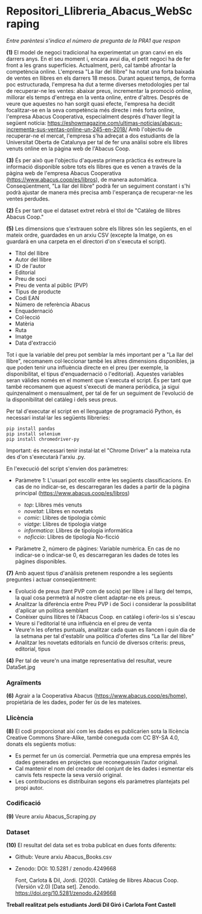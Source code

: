 # Repositori_Llibreria_Abacus_WebScraping

*Entre parèntesi s'indica el número de pregunta de la PRA1 que respon*

**(1)** El model de negoci tradicional ha experimentat un gran canvi en els darrers anys. En el seu moment i, encara avui dia, el petit negoci ha de fer front a les grans superfícies. Actualment, però, cal també afrontar la competència online. 
L'empresa "La llar del llibre" ha notat una forta baixada de ventes en llibres en els darrers 18 mesos. Durant aquest temps, de forma poc estructurada, l'empresa ha dut a terme diverses metodologies per tal de recuperar-ne les ventes: abaixar preus, incrementar la promoció online, millorar els temps d'entrega en la venta online, entre d'altres. 
Després de veure que aquestes no han sorgit quasi efecte, l'empresa ha decidit focalitzar-se en la seva competència més directe i més forta online, l'empresa Abacus Cooperativa, especialment després d'haver llegit la següent notícia: https://eshowmagazine.com/ultimas-noticias/abacus-incrementa-sus-ventas-online-un-245-en-2018/
Amb l'objectiu de recuperar-ne el mercat, l'empresa s'ha adreçat a dos estudiants de la Universitat Oberta de Catalunya per tal de fer una anàlisi sobre els llibres venuts online en la pàgina web de l'Abacus Coop. 

**(3)** És per això que l'objectiu d'aquesta primera pràctica és extreure la informació disponible sobre tots els llibres que es venen a través de la pàgina web de l'empresa Abacus Cooperativa (https://www.abacus.coop/es/libros), de manera automàtica. Conseqüentment, "La llar del llibre" podrà fer un seguiment constant i s'hi podrà ajustar de manera més precisa amb l'esperança de recuperar-ne les ventes perdudes. 

**(2)** És per tant que el dataset extret rebrà el títol de "Catàleg de llibres Abacus Coop."

**(5)** Les dimensions que s'extrauen sobre els llibres són les següents, en el mateix ordre, guardades en un arxiu CSV (excepte la Imatge, on es guardarà en una carpeta en el directori d'on s'executa el script). 
- Títol del llibre
- Autor del llibre
- ID de l'autor
- Editorial
- Preu de soci
- Preu de venta al públic (PVP)
- Tipus de producte
- Codi EAN
- Número de referència Abacus
- Enquadernació
- Col·lecció
- Matèria
- Ruta
- Imatge
- Data d'extracció

Tot i que la variable del preu pot semblar la més important per a "La llar del llibre", recomanem col·leccionar també les altres dimensions disponibles, ja que poden tenir una influència directe en el preu (per exemple, la disponibilitat, el tipus d'enquadernació o l'editorial). 
Aquestes variables seran vàlides només en el moment que s'executa el script. És per tant que també recomanem que aquest s'executi de manera periòdica, ja sigui quinzenalment o mensualment, per tal de fer un seguiment de l'evolució de la disponibilitat del catàleg i dels seus preus. 

Per tal d'executar el script en el llenguatge de programació Python, és necessari instal·lar les següents llibreries:

```
pip install pandas
pip install selenium
pip install chromedriver-py
```
Important: és necessari tenir instal·lat el "Chrome Driver" a la mateixa ruta des d'on s'executarà l'arxiu .py. 

En l'execució del script s'envien dos paràmetres:

- Paràmetre 1: L'usuari pot escollir entre les següents classificacions. En cas de no indicar-se, es descarregaran les dades a partir de la pàgina principal (https://www.abacus.coop/es/libros)
  - *top*: Llibres més venuts
  - *novetat*: Llibres en novetats
  - *comic*: Llibres de tipologia còmic
  - *viatge*: Llibres de tipologia viatge
  - *informatica*: Llibres de tipologia informàtica
  - *noficcio*: Llibres de tipologia No-ficció
  
- Paràmetre 2, número de pàgines: Variable numèrica. En cas de no indicar-se o indicar-se 0, es descarregaran les dades de totes les pàgines disponibles. 

**(7)** Amb aquest tipus d'anàlisis pretenem respondre a les següents preguntes i actuar conseqüentment:
- Evolució de preus (tant PVP com de socis) per llibre i al llarg del temps, la qual cosa permetrà al nostre client adaptar-ne els preus.
- Analitzar la diferència entre Preu PVP i de Soci i considerar la possibilitat d'aplicar un política semblant
- Conèixer quins llibres té l'Abacus Coop. en catàleg i oferir-los si s'escau
- Veure si l'editorial té una influència en el preu de venta
- Veure'n les ofertes puntuals, analitzar cada quan es llancen i quin dia de la setmana per tal d'establir una política d'ofertes dins "La llar del llibre"
- Analitzar les novetats editorials en funció de diversos criteris: preus, editorial, tipus

**(4)** Per tal de veure'n una imatge representativa del resultat, veure DataSet.jpg

### Agraïments
**(6)** Agrair a la Cooperativa Abacus (https://www.abacus.coop/es/home), propietària de les dades, poder fer ús de les mateixes.

### Llicència
**(8)**  El codi proporcionat així com les dades es publicarien sota la llicència Creative Commons Share-Alike, també coneguda com CC BY-SA 4.0, donats els següents motius:

-	Es permet fer un ús comercial. Permetria que una empresa emprés les dades generades en projectes que reconeguessin l’autor original.
-	Cal mantenir el nom del creador del conjunt de les dades i esmentar els canvis fets respecte la seva versió original.
-	Les contribucions es distribuiran segons els paràmetres plantejats pel propi autor.


### Codificació
**(9)** Veure arxiu Abacus_Scraping.py

### Dataset
**(10)** El resultat del data set es troba publicat en dues fonts diferents:

- Github: Veure arxiu Abacus_Books.csv

- Zenodo: 
  DOI: 10.5281 / zenodo.4249668
  
  Font, Carlota & Dil, Jordi. (2020). Catàleg de llibres Abacus Coop. (Versión v2.0) [Data set]. Zenodo.
  https://doi.org/10.5281/zenodo.4249668


**Treball realitzat pels estudiants Jordi Dil Giró i Carlota Font Castell**
